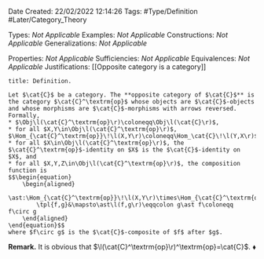 <div class="topSpace"></div>

Date Created: 22/02/2022 12:14:26
Tags: #Type/Definition #Later/Category_Theory

Types: <i>Not Applicable</i>
Examples: <i>Not Applicable</i>
Constructions: <i>Not Applicable</i>
Generalizations: <i>Not Applicable</i>

Properties: <i>Not Applicable</i>
Sufficiencies: <i>Not Applicable</i>
Equivalences: <i>Not Applicable</i>
Justifications: [[Opposite category is a category]]

``` ad-Definition
title: Definition.

Let $\cat{C}$ be a category. The **opposite category of $\cat{C}$** is the category $\cat{C}^\textrm{op}$ whose objects are $\cat{C}$-objects and whose morphisms are $\cat{C}$-morphisms with arrows reversed. Formally,
* $\Obj\l(\cat{C}^\textrm{op}\r)\coloneqq\Obj\l(\cat{C}\r)$,
* for all $X,Y\in\Obj\l(\cat{C}^\textrm{op}\r)$, $\Hom_{\cat{C}^\textrm{op}}\!\l(X,Y\r)\coloneqq\Hom_\cat{C}\!\l(Y,X\r)$,
* for all $X\in\Obj\l(\cat{C}^\textrm{op}\r)$, the $\cat{C}^\textrm{op}$-identity on $X$ is the $\cat{C}$-identity on $X$, and
* for all $X,Y,Z\in\Obj\l(\cat{C}^\textrm{op}\r)$, the composition function is
$$\begin{equation}
    \begin{aligned}
        \ast:\Hom_{\cat{C}^\textrm{op}}\!\l(X,Y\r)\times\Hom_{\cat{C}^\textrm{op}}\!\l(Y,Z\r)&\to\Hom_{\cat{C}^\textrm{op}}\!\l(X,Z\r)\\
        \tpl{f,g}&\mapsto\ast\l(f,g\r)\eqqcolon g\ast f\coloneqq f\circ g
    \end{aligned}
\end{equation}$$
where $f\circ g$ is the $\cat{C}$-composite of $f$ after $g$.

```

<b>Remark.</b> It is obvious that $\l(\cat{C}^\textrm{op}\r)^\textrm{op}=\cat{C}$.<span style="float:right;">$\blacklozenge$</span>
